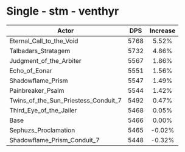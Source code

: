 # Single - stm - venthyr
| Actor | DPS | Increase |
|---|:---:|:---:|
|Eternal_Call_to_the_Void|5768|5.52%|
|Talbadars_Stratagem|5732|4.86%|
|Judgment_of_the_Arbiter|5567|1.86%|
|Echo_of_Eonar|5551|1.56%|
|Shadowflame_Prism|5547|1.49%|
|Painbreaker_Psalm|5544|1.42%|
|Twins_of_the_Sun_Priestess_Conduit_7|5492|0.47%|
|Third_Eye_of_the_Jailer|5468|0.05%|
|Base|5466|0.00%|
|Sephuzs_Proclamation|5465|-0.02%|
|Shadowflame_Prism_Conduit_7|5448|-0.32%|
